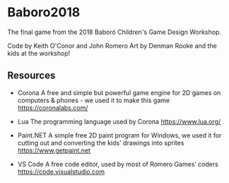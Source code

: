 # Baboro2018
The final game from the 2018 Baboró Children's Game Design Workshop.

Code by Keith O'Conor and John Romero
Art by Denman Rooke and the kids at the workshop!

## Resources

* Corona
A free and simple but powerful game engine for 2D games on computers & phones - we used it to make this game
https://coronalabs.com/

* Lua
The programming language used by Corona
https://www.lua.org/

* Paint.NET
A simple free 2D paint program for Windows, we used it for cutting out and converting the kids' drawings into sprites
https://www.getpaint.net

* VS Code
A free code editor, used by most of Romero Games’ coders
https://code.visualstudio.com

